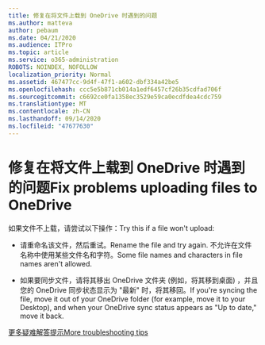 ```yaml
---
title: 修复在将文件上载到 OneDrive 时遇到的问题
ms.author: matteva
author: pebaum
ms.date: 04/21/2020
ms.audience: ITPro
ms.topic: article
ms.service: o365-administration
ROBOTS: NOINDEX, NOFOLLOW
localization_priority: Normal
ms.assetid: 467477cc-9d4f-47f1-a602-dbf334a42be5
ms.openlocfilehash: ccc5e5b871cb014a1edf6457cf26b35cdfad706f
ms.sourcegitcommit: c6692ce0fa1358ec3529e59ca0ecdfdea4cdc759
ms.translationtype: MT
ms.contentlocale: zh-CN
ms.lasthandoff: 09/14/2020
ms.locfileid: "47677630"
---
```

# <a name="fix-problems-uploading-files-to-onedrive"></a><span data-ttu-id="bf3f4-102">修复在将文件上载到 OneDrive 时遇到的问题</span><span class="sxs-lookup"><span data-stu-id="bf3f4-102">Fix problems uploading files to OneDrive</span></span>

<span data-ttu-id="bf3f4-103">如果文件不上载，请尝试以下操作：</span><span class="sxs-lookup"><span data-stu-id="bf3f4-103">Try this if a file won't upload:</span></span>
  
- <span data-ttu-id="bf3f4-104">请重命名该文件，然后重试。</span><span class="sxs-lookup"><span data-stu-id="bf3f4-104">Rename the file and try again.</span></span> <span data-ttu-id="bf3f4-105">不允许在文件名称中使用某些文件名和字符。</span><span class="sxs-lookup"><span data-stu-id="bf3f4-105">Some file names and characters in file names aren't allowed.</span></span> 
    
- <span data-ttu-id="bf3f4-106">如果要同步文件，请将其移出 OneDrive 文件夹 (例如，将其移到桌面) ，并且您的 OneDrive 同步状态显示为 "最新" 时，将其移回。</span><span class="sxs-lookup"><span data-stu-id="bf3f4-106">If you're syncing the file, move it out of your OneDrive folder (for example, move it to your Desktop), and when your OneDrive sync status appears as "Up to date," move it back.</span></span> 
    
[<span data-ttu-id="bf3f4-107">更多疑难解答提示</span><span class="sxs-lookup"><span data-stu-id="bf3f4-107">More troubleshooting tips</span></span>](https://go.microsoft.com/fwlink/?linkid=873155)
  

